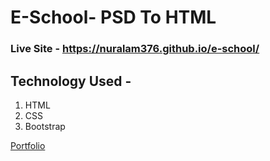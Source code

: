 # E-School- PSD To HTML

### Live Site - https://nuralam376.github.io/e-school/

## Technology Used -

1. HTML
2. CSS
3. Bootstrap

[Portfolio][portfolio]

[portfolio]: https://nur-a-alam.me/
